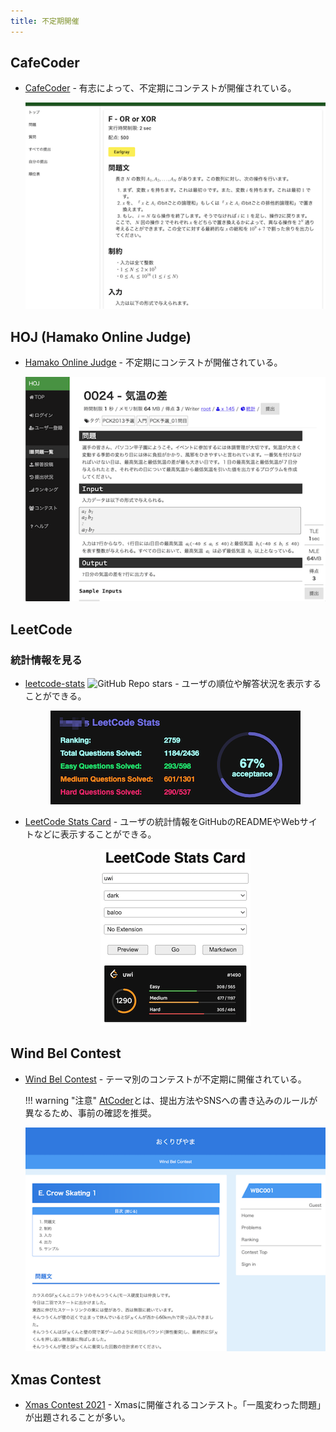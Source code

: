 ```yaml
---
title: 不定期開催
---
```


## CafeCoder

- [CafeCoder](https://cafecoder.top/) - 有志によって、不定期にコンテストが開催されている。

    <div align="center">
      <img loading = "lazy" src="../../images/related_contest_sites/cafecoder/cafecoder.png" alt="cafecoder">
    </div>

## HOJ (Hamako Online Judge)

- [Hamako Online Judge](https://hoj.hamako-ths.ed.jp/onlinejudge/) - 不定期にコンテストが開催されている。

    <div align="center">
      <img loading = "lazy" src="../../images/related_contest_sites/hoj/hoj.png" alt="hoj">
    </div>

## LeetCode

### 統計情報を見る

- [leetcode-stats](https://github.com/JeremyTsaii/leetcode-stats) ![GitHub Repo stars](https://img.shields.io/github/stars/JeremyTsaii/leetcode-stats?style=plastic) - ユーザの順位や解答状況を表示することができる。

    <div align="center">
      <img loading = "lazy" src="../../images/related_contest_sites/leetcode/leetcode_stats.png" alt="leetcode stats">
    </div>

- [LeetCode Stats Card](https://github.com/JacobLinCool/LeetCode-Stats-Card) - ユーザの統計情報をGitHubのREADMEやWebサイトなどに表示することができる。

    <div align="center">
      <img loading = "lazy" src="../../images/related_contest_sites/leetcode/leetcode_stats_card.png" alt="leetcode stats card">
    </div>

## Wind Bel Contest

- [Wind Bel Contest](https://mario.exout.net/contests/) - テーマ別のコンテストが不定期に開催されている。

    !!! warning "注意"
        [AtCoder](https://atcoder.jp/)とは、提出方法やSNSへの書き込みのルールが異なるため、事前の確認を推奨。

    <div align="center">
      <img loading = "lazy" src="../../images/related_contest_sites/wind_bel_contest/wind_bel_contest.png" alt="wind bel contest">
    </div>

## Xmas Contest

- [Xmas Contest 2021](http://hos.ac/contest/xmas2021/) - Xmasに開催されるコンテスト。「一風変わった問題」が出題されることが多い。
